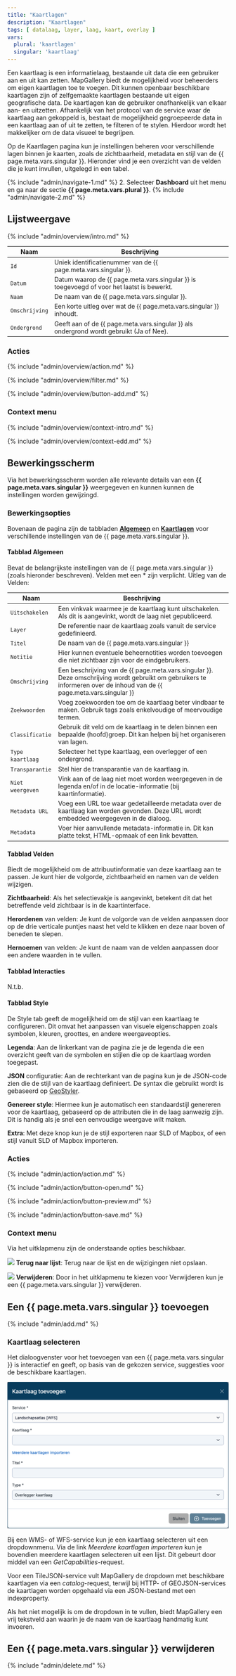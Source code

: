 ```yaml
---
title: "Kaartlagen"
description: "Kaartlagen"
tags: [ datalaag, layer, laag, kaart, overlay ]
vars:
  plural: 'kaartlagen'
  singular: 'kaartlaag'
---
```


Een kaartlaag is een informatielaag, bestaande uit data die een gebruiker aan en uit kan zetten. MapGallery biedt de
mogelijkheid voor beheerders om eigen kaartlagen toe te voegen. Dit kunnen openbaar beschikbare kaartlagen zijn of
zelfgemaakte kaartlagen bestaande uit eigen geografische data. De kaartlagen kan de gebruiker onafhankelijk van elkaar
aan- en uitzetten. Afhankelijk van het protocol van de service waar de kaartlaag aan gekoppeld is, bestaat de
mogelijkheid gegroepeerde data in een kaartlaag aan of uit te zetten, te filteren of te stylen. Hierdoor wordt het
makkelijker om de data visueel te begrijpen.

Op de Kaartlagen pagina kun je instellingen beheren voor verschillende lagen binnen je kaarten, zoals de zichtbaarheid,
metadata en stijl van de {{ page.meta.vars.singular }}. Hieronder vind je een overzicht van de velden die je kunt
invullen, uitgelegd in een tabel.

{% include "admin/navigate-1.md" %}
2. Selecteer **Dashboard** uit het menu en ga naar de sectie **{{ page.meta.vars.plural }}**.
{% include "admin/navigate-2.md" %}

## Lijstweergave

{% include "admin/overview/intro.md" %}

| Naam           | Beschrijving                                                                               |
|----------------|--------------------------------------------------------------------------------------------|
| `Id`           | Uniek identificatienummer van de {{ page.meta.vars.singular }}.                            |
| `Datum`        | Datum waarop de {{ page.meta.vars.singular }} is toegevoegd of voor het laatst is bewerkt. |
| `Naam`         | De naam van de {{ page.meta.vars.singular }}.                                              |
| `Omschrijving` | Een korte uitleg over wat de {{ page.meta.vars.singular }} inhoudt.                        |
| `Ondergrond`   | Geeft aan of de {{ page.meta.vars.singular }} als ondergrond wordt gebruikt (Ja of Nee).   |

### Acties

{% include "admin/overview/action.md" %}

{% include "admin/overview/filter.md" %}

{% include "admin/overview/button-add.md" %}

### Context menu

{% include "admin/overview/context-intro.md" %}

{% include "admin/overview/context-edd.md" %}

## Bewerkingsscherm

Via het bewerkingsscherm worden alle relevante details van een **{{ page.meta.vars.singular }}** weergegeven en kunnen
kunnen de instellingen
worden gewijzingd.

### Bewerkingsopties

Bovenaan de pagina zijn de tabbladen [**Algemeen**](base) en [**Kaartlagen**](layers) voor verschillende instellingen
van de {{ page.meta.vars.singular }}.

#### Tabblad Algemeen

Bevat de belangrijkste instellingen van de {{ page.meta.vars.singular }} (zoals hieronder beschreven). Velden met een *
zijn verplicht. Uitleg van de Velden:

| Naam             | Beschrijving                                                                                                                                                            |
|------------------|-------------------------------------------------------------------------------------------------------------------------------------------------------------------------|
| `Uitschakelen`   | Een vinkvak waarmee je de kaartlaag kunt uitschakelen. Als dit is aangevinkt, wordt de laag niet gepubliceerd.                                                          |
| `Layer`          | De referentie naar de kaartlaag zoals vanuit de service gedefinieerd.                                                                                                   |
| `Titel`          | De naam van de {{ page.meta.vars.singular }}                                                                                                                            |
| `Notitie`        | Hier kunnen eventuele beheernotities worden toevoegen die niet zichtbaar zijn voor de eindgebruikers.                                                                   |
| `Omschrijving`   | Een beschrijving van de {{ page.meta.vars.singular }}. Deze omschrijving wordt gebruikt om gebruikers te informeren over de inhoud van de {{ page.meta.vars.singular }} |
| `Zoekwoorden`    | Voeg zoekwoorden toe om de kaartlaag beter vindbaar te maken. Gebruik tags zoals enkelvoudige of meervoudige termen.                                                    |
| `Classificatie`  | Gebruik dit veld om de kaartlaag in te delen binnen een bepaalde (hoofd)groep. Dit kan helpen bij het organiseren van lagen.                                            |
| `Type kaartlaag` | Selecteer het type kaartlaag, een overlegger of een ondergrond.                                                                                                         |
| `Transparantie`  | Stel hier de transparantie van de kaartlaag in.                                                                                                                         |
| `Niet weergeven` | Vink aan of de laag niet moet worden weergegeven in de legenda en/of in de locatie-informatie (bij kaartinformatie).                                                    |
| `Metadata URL`   | Voeg een URL toe waar gedetailleerde metadata over de kaartlaag kan worden gevonden. Deze URL wordt embedded weergegeven in de dialoog.                                 |
| `Metadata`       | Voer hier aanvullende metadata-informatie in. Dit kan platte tekst, HTML-opmaak of een link bevatten.                                                                   |

#### Tabblad Velden

Biedt de mogelijkheid om de attribuutinformatie van deze kaartlaag aan te passen. Je kunt hier de volgorde,
zichtbaarheid en namen van de velden wijzigen.

**Zichtbaarheid**: Als het selectievakje is aangevinkt, betekent dit dat het betreffende veld zichtbaar is in de
kaartinterface.

**Herordenen** van velden: Je kunt de volgorde van de velden aanpassen door op de drie verticale puntjes naast het veld
te
klikken en deze naar boven of beneden te slepen.

**Hernoemen** van velden: Je kunt de naam van de velden aanpassen door een andere waarden in te vullen.

#### Tabblad Interacties

N.t.b.

#### Tabblad Style

De Style tab geeft de mogelijkheid om de stijl van een kaartlaag te configureren. Dit omvat het aanpassen van visuele
eigenschappen zoals symbolen, kleuren, groottes, en andere weergaveopties.

**Legenda**: Aan de linkerkant van de pagina zie je de legenda die een overzicht geeft van de symbolen en stijlen die op
de
kaartlaag worden toegepast.

**JSON** configuratie: Aan de rechterkant van de pagina kun je de JSON-code zien die de stijl van de kaartlaag
definieert. De syntax die gebruikt wordt is gebaseerd op [GeoStyler](https://geostyler.org).

**Genereer style**: Hiermee kun je automatisch een standaardstijl genereren voor de kaartlaag, gebaseerd op de
attributen die in de laag aanwezig zijn. Dit is handig als je snel een eenvoudige weergave wilt maken.

**Extra**: Met deze knop kun je de stijl exporteren naar SLD of Mapbox, of een stijl vanuit SLD of Mapbox importeren.

### Acties

{% include "admin/action/action.md" %}

{% include "admin/action/button-open.md" %}

{% include "admin/action/button-preview.md" %}

{% include "admin/action/button-save.md" %}

### Context menu

Via het uitklapmenu zijn de onderstaande opties beschikbaar.

![](/assets/svg/list.svg) **Terug naar lijst**: Terug naar de lijst en de wijzigingen niet opslaan.

![](/assets/svg/delete.svg) **Verwijderen**: Door in het uitklapmenu te kiezen voor Verwijderen
kun je een {{ page.meta.vars.singular }} verwijderen.

## Een {{ page.meta.vars.singular }} toevoegen

{% include "admin/add.md" %}

### Kaartlaag selecteren

Het dialoogvenster voor het toevoegen van een {{ page.meta.vars.singular }} is interactief en geeft, op basis van de
gekozen service, suggesties voor de beschikbare kaartlagen.

![](_layer-add-dialog.png)

Bij een WMS- of WFS-service kun je een kaartlaag selecteren uit een dropdownmenu. Via de link _Meerdere kaartlagen
importeren_ kun je bovendien meerdere kaartlagen selecteren uit een lijst. Dit gebeurt door middel van een
_GetCapabilities_-request.

Voor een TileJSON-service vult MapGallery de dropdown met beschikbare kaartlagen via een _catalog_-request, terwijl bij
HTTP- of GEOJSON-services de kaartlagen worden opgehaald via een JSON-bestand met een indexproperty.

Als het niet mogelijk is om de dropdown in te vullen, biedt MapGallery een vrij tekstveld aan waarin je de naam van de
kaartlaag handmatig kunt invoeren.

## Een {{ page.meta.vars.singular }} verwijderen

{% include "admin/delete.md" %}